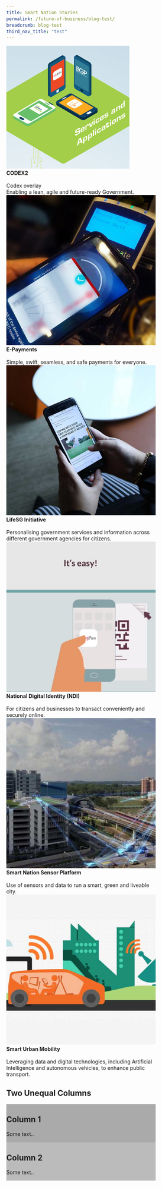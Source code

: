 ```yaml
---
title: Smart Nation Stories 
permalink: /future-of-business/blog-test/
breadcrumb: blog-test
third_nav_title: "test"
---
```


<html>
<head>
<meta name="viewport" content="width=device-width, initial-scale=1">
<style>
* {box-sizing: border-box;}

.column-c {
  position: relative;
  width: 50%;
  max-width: 300px;
}

.image {
  display: block;
  width: 100%;
  height: auto;
}

.overlay {
  position: absolute; 
  bottom: 0; 
  background: rgb(0, 0, 0);
  background: rgba(0, 0, 0, 0.5); /* Black see-through */
  color: #f1f1f1; 
  width: 100%;
  transition: .5s ease;
  opacity:0;
  color: white;
  font-size: 20px;
  padding: 20px;
  text-align: center;
}

.column-c:hover .overlay {
  opacity: 1;
}
</style>
</head>
<body>

<div class="row">  
  <div class="column-c" > 
    <a href="https://www.smartnation.gov.sg/what-is-smart-nation/initiatives/Strategic-National-Projects/codex" target="_blank"><img src="/images/codex2.jpg" class="image"></a><br>
    <div class="header"><b>CODEX2</b></div><br>
    <div class="overlay">Codex overlay</div>
    <div class="para">Enabling a lean, agile and future-ready Government.</div>
  </div>
   <div class="column-c"> 
    <a href="https://www.smartnation.gov.sg/what-is-smart-nation/initiatives/Strategic-National-Projects/e-payments-1" target="_blank"><img src="/images/e-payments2.jpg"></a><br>       <div class="header"><b>E-Payments</b></div><br>
    <div class="para">Simple, swift, seamless, and safe payments for everyone.</div>
  </div>
  <div class="column-c">  
    <a href="https://www.smartnation.gov.sg/what-is-smart-nation/initiatives/Strategic-National-Projects/lifesg-initiative" target="_blank"><img src="/images/lifesg-initiative2.jpg"></a><br>
    <div class="header"><b>LifeSG Initiative</b></div><br>
    <div class="para">Personalising government services and information across different government agencies for citizens.</div>
  </div>     
</div>
<div class="row">  
  <div class="column-c" > 
    <a href="https://www.smartnation.gov.sg/what-is-smart-nation/initiatives/Strategic-National-Projects/national-digital-identity-ndi" target="_blank"><img src="/images/national-digital-identity2.jpg"></a><br>
    <div class="header"><b>National Digital Identity (NDI)</b></div><br>
    <div class="para">For citizens and businesses to transact conveniently and securely online.</div>
  </div>
  <div class="column-c"> 
    <a href="https://www.smartnation.gov.sg/what-is-smart-nation/initiatives/Strategic-National-Projects/smart-nation-sensor-platform" target="_blank"><img src="/images/smart-nation-sensor-platform2.jpg"></a><br>       
    <div class="header"><b>Smart Nation Sensor Platform</b></div><br>
    <div class="para">Use of sensors and data to run a smart, green and liveable city.</div> 
  </div>  
  <div class="column-c">  
    <a href="https://www.smartnation.gov.sg/what-is-smart-nation/initiatives/Strategic-National-Projects/smart-urban-mobility" target="_blank"><img src="/images/smart-urban-mobility2.jpg"></a><br>
    <div class="header"><b>Smart Urban Mobility</b></div><br>
    <div class="para">Leveraging data and digital technologies, including Artificial Intelligence and autonomous vehicles, to enhance public transport.</div>    
  </div>     
</div>

<head>
<meta name="viewport" content="width=device-width, initial-scale=1">
<style>
* {
  box-sizing: border-box;
}

/* Create two unequal columns that floats next to each other */
.column {
  float: left;
  padding: 10px;
  height: 300px; /* Should be removed. Only for demonstration */
}

.left {
  width: 25%;
}

.right {
  width: 75%;
}

/* Clear floats after the columns */
.row:after {
  content: "";
  display: table;
  clear: both;
}
</style>
</head>
<body>

<h2>Two Unequal Columns</h2>

<div class="row">
  <div class="column left" style="background-color:#aaa;">
    <h2>Column 1</h2>
    <p>Some text..</p>
  </div>
  <div class="column right" style="background-color:#bbb;">
    <h2>Column 2</h2>
    <p>Some text..</p>
  </div>
</div>

</body>

